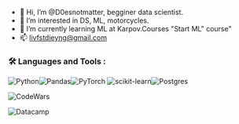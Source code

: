 - 👋 Hi, I’m @D0esnotmatter, begginer data scientist.
- 👀 I’m interested in DS, ML, motorcycles.
- 🌱 I’m currently learning ML at Karpov.Courses "Start ML" course"
- 📫 livfstdieyng@gmail.com

### :hammer_and_wrench: Languages and Tools :
![Python](https://img.shields.io/badge/python-3670A0?style=for-the-badge&logo=python&logoColor=ffdd54)![Pandas](https://img.shields.io/badge/pandas-%23150458.svg?style=for-the-badge&logo=pandas&logoColor=white)![PyTorch](https://img.shields.io/badge/PyTorch-%23EE4C2C.svg?style=for-the-badge&logo=PyTorch&logoColor=white)	![scikit-learn](https://img.shields.io/badge/scikit--learn-%23F7931E.svg?style=for-the-badge&logo=scikit-learn&logoColor=white)![Postgres](https://img.shields.io/badge/postgres-%23316192.svg?style=for-the-badge&logo=postgresql&logoColor=white)

![CodeWars](https://www.codewars.com/users/deicide/badges/small)

![Datacamp](https://img.shields.io/badge/Datacamp-05192D?style=for-the-badge&logo=datacamp&logoColor=03E860)

<!---
D0esnotmatter/D0esnotmatter is a ✨ special ✨ repository because its `README.md` (this file) appears on your GitHub profile.
You can click the Preview link to take a look at your changes.
--->
